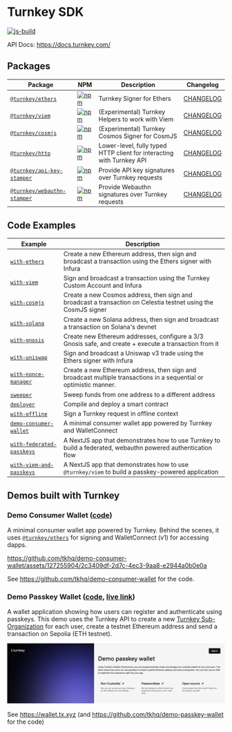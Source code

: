 # Turnkey SDK

[![js-build](https://github.com/tkhq/sdk/actions/workflows/js-build.yml/badge.svg)](https://github.com/tkhq/sdk/actions/workflows/js-build.yml)

API Docs: https://docs.turnkey.com/

## Packages

| Package                                                   | NPM                                                                                                                                       | Description                                                           | Changelog                                            |
| --------------------------------------------------------- | ----------------------------------------------------------------------------------------------------------------------------------------- | --------------------------------------------------------------------- | ---------------------------------------------------- |
| [`@turnkey/ethers`](/packages/ethers)                     | [![npm](https://img.shields.io/npm/v/@turnkey/ethers?color=%234C48FF)](https://www.npmjs.com/package/@turnkey/ethers)                     | Turnkey Signer for Ethers                                             | [CHANGELOG](/packages/ethers/CHANGELOG.md)           |
| [`@turnkey/viem`](/packages/viem)                         | [![npm](https://img.shields.io/npm/v/@turnkey/viem?color=%234C48FF)](https://www.npmjs.com/package/@turnkey/viem)                         | (Experimental) Turnkey Helpers to work with Viem                      | [CHANGELOG](/packages/viem/CHANGELOG.md)             |
| [`@turnkey/cosmjs`](/packages/cosmjs)                     | [![npm](https://img.shields.io/npm/v/@turnkey/cosmjs?color=%234C48FF)](https://www.npmjs.com/package/@turnkey/cosmjs)                     | (Experimental) Turnkey Cosmos Signer for CosmJS                       | [CHANGELOG](/packages/cosmjs/CHANGELOG.md)           |
| [`@turnkey/http`](/packages/http)                         | [![npm](https://img.shields.io/npm/v/@turnkey/http?color=%234C48FF)](https://www.npmjs.com/package/@turnkey/http)                         | Lower-level, fully typed HTTP client for interacting with Turnkey API | [CHANGELOG](/packages/http/CHANGELOG.md)             |
| [`@turnkey/api-key-stamper`](/packages/api-key-stamper)   | [![npm](https://img.shields.io/npm/v/@turnkey/api-key-stmaper?color=%234C48FF)](https://www.npmjs.com/package/@turnkey/api-key-stamper)   | Provide API key signatures over Turnkey requests                      | [CHANGELOG](/packages/api-key-stamper/CHANGELOG.md)  |
| [`@turnkey/webauthn-stamper`](/packages/webauthn-stamper) | [![npm](https://img.shields.io/npm/v/@turnkey/webauthn-stamper?color=%234C48FF)](https://www.npmjs.com/package/@turnkey/webauthn-stamper) | Provide Webauthn signatures over Turnkey requests                     | [CHANGELOG](/packages/webauthn-stamper/CHANGELOG.md) |

## Code Examples

| Example                                                                | Description                                                                                                        |
| ---------------------------------------------------------------------- | ------------------------------------------------------------------------------------------------------------------ |
| [`with-ethers`](/examples/with-ethers/)                                | Create a new Ethereum address, then sign and broadcast a transaction using the Ethers signer with Infura           |
| [`with-viem`](/examples/with-viem/)                                    | Sign and broadcast a transaction using the Turnkey Custom Account and Infura                                       |
| [`with-cosmjs`](/examples/with-cosmjs/)                                | Create a new Cosmos address, then sign and broadcast a transaction on Celestia testnet using the CosmJS signer     |
| [`with-solana`](/examples/with-solana/)                                | Create a new Solana address, then sign and broadcast a transaction on Solana's devnet                              |
| [`with-gnosis`](/examples/with-gnosis/)                                | Create new Ethereum addresses, configure a 3/3 Gnosis safe, and create + execute a transaction from it             |
| [`with-uniswap`](/examples/with-uniswap/)                              | Sign and broadcast a Uniswap v3 trade using the Ethers signer with Infura                                          |
| [`with-nonce-manager`](/examples/with-nonce-manager/)                  | Create a new Ethereum address, then sign and broadcast multiple transactions in a sequential or optimistic manner. |
| [`sweeper`](/examples/sweeper/)                                        | Sweep funds from one address to a different address                                                                |
| [`deployer`](/examples/deployer/)                                      | Compile and deploy a smart contract                                                                                |
| [`with-offline`](/examples/with-offline/)                              | Sign a Turnkey request in offline context                                                                          |
| [`demo-consumer-wallet`](https://github.com/tkhq/demo-consumer-wallet) | A minimal consumer wallet app powered by Turnkey and WalletConnect                                                 |
| [`with-federated-passkeys`](/examples/with-federated-passkeys/)        | A NextJS app that demonstrates how to use Turnkey to build a federated, webauthn powered authentication flow       |
| [`with-viem-and-passkeys`](/examples/with-viem-and-passkeys/)          | A NextJS app that demonstrates how to use `@turnkey/viem` to build a passkey-powered application                   |

## Demos built with Turnkey

### Demo Consumer Wallet ([code](https://github.com/tkhq/demo-consumer-wallet))

A minimal consumer wallet app powered by Turnkey. Behind the scenes, it uses [`@turnkey/ethers`](https://www.npmjs.com/package/@turnkey/ethers) for signing and WalletConnect (v1) for accessing dapps.

https://github.com/tkhq/demo-consumer-wallet/assets/127255904/2c3409df-2d7c-4ec3-9aa8-e2944a0b0e0a

See https://github.com/tkhq/demo-consumer-wallet for the code.

### Demo Passkey Wallet ([code](https://github.com/tkhq/demo-passkey-wallet), [live link](https://wallet.tx.xyz))

A wallet application showing how users can register and authenticate using passkeys.
This demo uses the Turnkey API to create a new [Turnkey Sub-Organization](https://docs.turnkey.com/getting-started/sub-organizations) for each user, create a testnet Ethereum address and send a transaction on Sepolia (ETH testnet).

<img src="./img/demo-passkey-wallet.png" alt="homepage screenshot" width="800px">

See https://wallet.tx.xyz (and https://github.com/tkhq/demo-passkey-wallet for the code)
